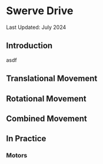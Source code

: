 # Swerve Drive

Last Updated: July 2024

## Introduction

asdf

## Translational Movement

## Rotational Movement

## Combined Movement

## In Practice

### Motors
